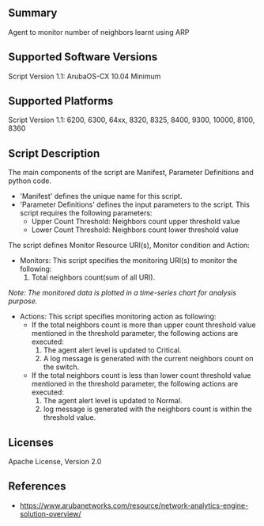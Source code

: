 ## Summary

Agent to monitor number of neighbors learnt using ARP

## Supported Software Versions

Script Version 1.1: ArubaOS-CX 10.04 Minimum

## Supported Platforms

Script Version 1.1: 6200, 6300, 64xx, 8320, 8325, 8400, 9300, 10000, 8100, 8360

## Script Description

The main components of the script are Manifest, Parameter Definitions and python code.  
- 'Manifest' defines the unique name for this script.
- 'Parameter Definitions' defines the input parameters to the script. This script requires the following parameters: 
    - Upper Count Threshold: Neighbors count upper threshold value
    - Lower Count Threshold: Neighbors count lower threshold value

The script defines Monitor Resource URI(s), Monitor condition and Action:
- Monitors:  This script specifies the monitoring URI(s) to monitor the following:  
    1. Total neighbors count(sum of all URI).

_Note: The monitored data is plotted in a time-series chart for analysis purpose._

- Actions:  This script specifies monitoring action as following: 
    - If the total neighbors count is more than upper count threshold value mentioned in the threshold parameter, the following actions are executed:
        1. The agent alert level is updated to Critical.
        2. A log message is generated with the current neighbors count on the switch.
    - If the total neighbors count is less than lower count threshold value mentioned in the threshold parameter, the following actions are executed:
        1. The agent alert level is updated to Normal.
        2. log message is generated with the neighbors count is within the threshold value.

## Licenses

Apache License, Version 2.0

## References

- https://www.arubanetworks.com/resource/network-analytics-engine-solution-overview/
